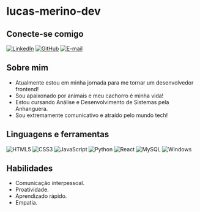 # lucas-merino-dev

## Conecte-se comigo
<p align= "center">

[![LinkedIn](https://img.shields.io/badge/LinkedIn-000?style=for-the-badge&logo=linkedin&logoColor=0E76A8)](https://www.linkedin.com/in/lucas-merino-661538298/)
[![GitHub](https://img.shields.io/badge/GitHub-000?style=for-the-badge&logo=github&logoColor=white)](+https://github.com/lucas-merino-dev)
[![E-mail](https://img.shields.io/badge/-Email-000?style=for-the-badge&logo=microsoft-outlook&logoColor=007BFF)](mailto:lucasmerinodev@gmail.com)

</p>

## Sobre mim
- Atualmente estou em minha jornada para me tornar um desenvolvedor frontend!
- Sou apaixonado por animais e meu cachorro é minha vida!
- Estou cursando Análise e Desenvolvimento de Sistemas pela Anhanguera.
- Sou extremamente comunicativo e atraído pelo mundo tech!

## Linguagens e ferramentas

![HTML5](https://img.shields.io/badge/HTML5-000?style=for-the-badge&logo=html5)
![CSS3](https://img.shields.io/badge/CSS3-000?style=for-the-badge&logo=css3&logoColor=264CE4)
![JavaScript](https://img.shields.io/badge/JavaScript-000?style=for-the-badge&logo=javascript)
![Python](https://img.shields.io/badge/Python-000?style=for-the-badge&logo=python)
![React](https://img.shields.io/badge/React-000?style=for-the-badge&logo=react)
![MySQL](https://img.shields.io/badge/MySQL-000?style=for-the-badge&logo=mysql&logoColor=005C84)
![Windows](https://img.shields.io/badge/Windows-000?style=for-the-badge&logo=windows&logoColor=2CA5E0)

## Habilidades

- Comunicação interpessoal.
- Proatividade.
- Aprendizado rápido.
- Empatia.
